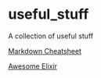 # useful_stuff
A collection of useful stuff


[Markdown Cheatsheet](https://github.com/tchapi/markdown-cheatsheet/blob/master/README.md)

[Awesome Elixir](https://github.com/h4cc/awesome-elixir)
